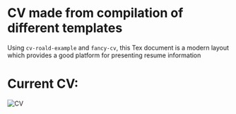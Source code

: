 # CV made from compilation of different templates
Using `cv-roald-example` and `fancy-cv`, this Tex document is a modern layout which provides a good platform for presenting resume information 

# Current CV:
![CV](https://github.com/Roald87/xelatex-cv-roald/blob/master/cv-roald-example.png)
